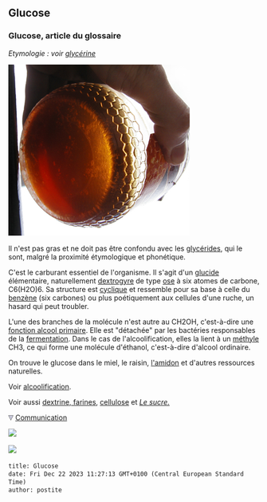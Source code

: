 ## Glucose
### Glucose, article du glossaire
 _Etymologie : voir [glycérine](glucose.html#glycerine)_

![](images/miel1.jpg)

Il n'est pas gras et ne doit pas être confondu avec les [glycérides](glucose.html#glyceride), qui le sont, malgré la proximité étymologique et phonétique.

C'est le carburant essentiel de l'organisme. Il s'agit d'un [glucide](glucide.html) élémentaire, naturellement [dextrogyre](dextrogyre.html) de type [ose](glucide.html#oses) à six atomes de carbone, C6(H2O)6. Sa structure est [cyclique](cyclique.html) et ressemble pour sa base à celle du [benzène](benzene.html) (six carbones) ou plus poétiquement aux cellules d'une ruche, un hasard qui peut troubler.

L'une des branches de la molécule n'est autre au CH2OH, c'est-à-dire une [fonction alcool primaire](alcool.html#fonctionalcoolprimaire). Elle est "détachée" par les bactéries responsables de la [fermentation](fermentation.html). Dans le cas de l'alcoolification, elles la lient à un [méthyle](methyle.html) CH3, ce qui forme une molécule d'éthanol, c'est-à-dire d'alcool ordinaire.

On trouve le glucose dans le miel, le raisin, [l'amidon](glucose.html#amidon) et d'autres ressources naturelles.

Voir [alcoolification](fermentation.html#alcoolification).

Voir aussi [dextrine, farines](dextrinefarines.html), [cellulose](cellulose.html) et _[Le sucre.](sucre.html)_



![](images/flechebas.gif) [Communication](http://www.artrealite.com/annonceurs.htm) 

[![](https://cbonvin.fr/sites/regie.artrealite.com/visuels/campagne1.png)](index-2.html#20131014)

![](https://cbonvin.fr/sites/regie.artrealite.com/visuels/campagne2.png)
```
title: Glucose
date: Fri Dec 22 2023 11:27:13 GMT+0100 (Central European Standard Time)
author: postite
```

